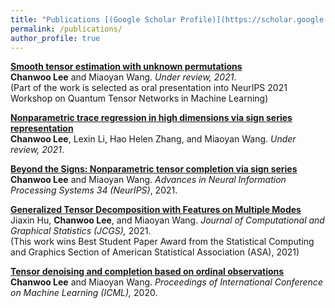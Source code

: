 ```yaml
---
title: "Publications [(Google Scholar Profile)](https://scholar.google.com/citations?user=xN5M248AAAAJ&hl=en)"
permalink: /publications/
author_profile: true
---
```

<b>[Smooth tensor estimation with unknown permutations](https://chanwoost.github.io/publications/Smooth)</b> <br>
<b>Chanwoo Lee</b> and Miaoyan Wang.
<i>Under review, 2021</i>. <br>
(Part of the work is selected as oral presentation into NeurIPS 2021 Workshop on Quantum Tensor Networks in Machine Learning)

<b>[Nonparametric trace regression in high dimensions via sign series representation](https://chanwoost.github.io/publications/nonpara)</b> <br>
<b>Chanwoo Lee</b>, Lexin Li, Hao Helen Zhang, and Miaoyan Wang.
<i>Under review, 2021</i>. 

<b>[Beyond the Signs: Nonparametric tensor completion via sign series](https://chanwoost.github.io/publications/signT)</b> <br>
<b>Chanwoo Lee</b> and  Miaoyan Wang.
<i>Advances in Neural Information Processing Systems 34 (NeurIPS)</i>, 2021. 

<b>[Generalized Tensor Decomposition with Features on Multiple Modes](https://chanwoost.github.io/publications/Tregress)</b> <br>
Jiaxin Hu, <b>Chanwoo Lee</b>, and Miaoyan Wang.
<i> Journal of Computational and Graphical Statistics (JCGS),</i> 2021.<br> 
(This work wins Best Student Paper Award from the Statistical Computing and Graphics Section of American Statistical Association (ASA), 2021)


<b>[Tensor denoising and completion based on ordinal observations](https://chanwoost.github.io/publications/ordinalT)</b> <br> 
<b>Chanwoo Lee</b> and Miaoyan Wang.
<i>Proceedings of International Conference on Machine Learning (ICML),</i> 2020.

